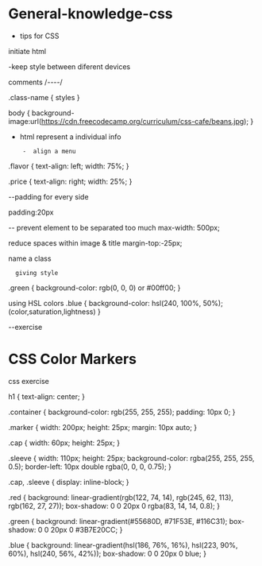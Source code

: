 # General-knowledge-css
- tips for CSS

initiate html
<!DOCTYPE html>
<html lang="en">

<head>
<meta charset="utf-8" />
-keep style between diferent devices 

<meta name="viewport" content="width=device-width, initial-scale=1.0" />

comments
/*----*/
</head>

.class-name {
  styles
}

body {
 background-image:url(https://cdn.freecodecamp.org/curriculum/css-cafe/beans.jpg);
}

- html represent a individual info
 <article>
          </article>
          
        -  align a menu 
.flavor {
  text-align: left;
  width: 75%;
}

.price {
  text-align: right;
  width: 25%;
}

--padding for every side 

padding:20px

-- prevent element to be separated too much
max-width: 500px;

reduce spaces within image & title
 margin-top:-25px;
 
 name a class
 
  <div class="marker green">
      </div>
      
      giving style 
   .green {
  background-color: rgb(0, 0, 0) or #00ff00;
}


using HSL colors
 .blue {
  background-color: hsl(240, 100%, 50%); (color,saturation,lightness)
}

--exercise

<!DOCTYPE html>
<html lang="en">
  <head>
    <meta charset="utf-8">
    <meta name="viewport" content="width=device-width, initial-scale=1.0">
    <title>Colored Markers</title>
    <link rel="stylesheet" href="styles.css">
  </head>
  <body>
    <h1>CSS Color Markers</h1>
    <div class="container">
      <div class="marker red">
        <div class="cap"></div>
        <div class="sleeve"></div>
      </div>
      <div class="marker green">
        <div class="cap"></div>
        <div class="sleeve"></div>
      </div>
      <div class="marker blue">
        <div class="cap"></div>
        <div class="sleeve"></div>
      </div>
    </div>
  </body>
</html>



css exercise

h1 {
  text-align: center;
}

.container {
  background-color: rgb(255, 255, 255);
  padding: 10px 0;
}

.marker {
  width: 200px;
  height: 25px;
  margin: 10px auto;
}

.cap {
  width: 60px;
  height: 25px;
}

.sleeve {
  width: 110px;
  height: 25px;
  background-color: rgba(255, 255, 255, 0.5);
  border-left: 10px double rgba(0, 0, 0, 0.75);
}

.cap, .sleeve {
  display: inline-block;
}

.red {
  background: linear-gradient(rgb(122, 74, 14), rgb(245, 62, 113), rgb(162, 27, 27));
  box-shadow: 0 0 20px 0 rgba(83, 14, 14, 0.8);
}

.green {
  background: linear-gradient(#55680D, #71F53E, #116C31);
  box-shadow: 0 0 20px 0 #3B7E20CC;
}

.blue {
  background: linear-gradient(hsl(186, 76%, 16%), hsl(223, 90%, 60%), hsl(240, 56%, 42%));
  box-shadow: 0 0 20px 0 blue;
}
